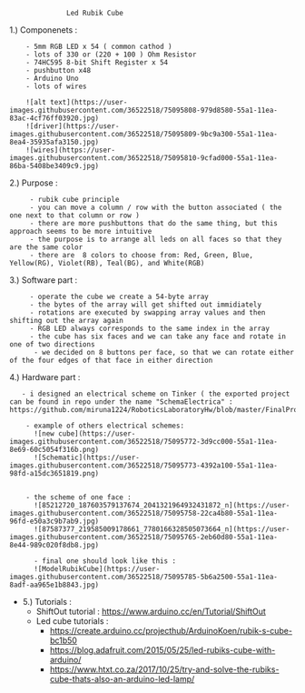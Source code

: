   
  
                  Led Rubik Cube
                
 
 1.) Componenets : 
 
        - 5mm RGB LED x 54 ( common cathod )
        - lots of 330 or (220 + 100 ) Ohm Resistor
        - 74HC595 8-bit Shift Register x 54
        - pushbutton x48
        - Arduino Uno
        - lots of wires

        ![alt text](https://user-images.githubusercontent.com/36522518/75095808-979d8580-55a1-11ea-83ac-4cf76ff03920.jpg)
        ![driver](https://user-images.githubusercontent.com/36522518/75095809-9bc9a300-55a1-11ea-8ea4-35935afa3150.jpg)
        ![wires](https://user-images.githubusercontent.com/36522518/75095810-9cfad000-55a1-11ea-86ba-5408be3409c9.jpg)

      
 
 2.)  Purpose :
 
         - rubik cube principle
         - you can move a column / row with the button associated ( the one next to that column or row )
         - there are more pushbuttons that do the same thing, but this approach seems to be more intuitive
         - the purpose is to arrange all leds on all faces so that they are the same color
         - there are  8 colors to choose from: Red, Green, Blue, Yellow(RG), Violet(RB), Teal(BG), and White(RGB)
         
 
3.) Software part :
 
         - operate the cube we create a 54-byte array 
         - the bytes of the array will get shifted out immidiately
         - rotations are executed by swapping array values and then shifting out the array again
         - RGB LED always corresponds to the same index in the array
         - the cube has six faces and we can take any face and rotate in one of two directions
          - we decided on 8 buttons per face, so that we can rotate either of the four edges of that face in either direction
  
  
  
  4.) Hardware part :  
       
       - i designed an electrical scheme on Tinker ( the exported project can be found in repo under the name "SchemaElectrica" : https://github.com/miruna1224/RoboticsLaboratoryHw/blob/master/FinalProject/images/SchemaElectrica.png
         
        - example of others electrical schemes:
          ![new cube](https://user-images.githubusercontent.com/36522518/75095772-3d9cc000-55a1-11ea-8e69-60c5054f316b.png)
          ![Schematic](https://user-images.githubusercontent.com/36522518/75095773-4392a100-55a1-11ea-98fd-a15dc3651819.png)

        
        - the scheme of one face : 
          ![85212720_187603579137674_2041321964932431872_n](https://user-images.githubusercontent.com/36522518/75095758-22ca4b80-55a1-11ea-96fd-e50a3c9b7ab9.jpg)
          ![87587377_219585009178661_7780166328505073664_n](https://user-images.githubusercontent.com/36522518/75095765-2eb60d80-55a1-11ea-8e44-989c020f8db8.jpg)
          
          - final one should look like this :
          ![ModelRubikCube](https://user-images.githubusercontent.com/36522518/75095785-5b6a2500-55a1-11ea-8adf-aa965e1b8843.jpg)

          
        
    
   - 5.) Tutorials :
        - ShiftOut tutorial : https://www.arduino.cc/en/Tutorial/ShiftOut
        - Led cube tutorials : 
            - https://create.arduino.cc/projecthub/ArduinoKoen/rubik-s-cube-bc1b50
            - https://blog.adafruit.com/2015/05/25/led-rubiks-cube-with-arduino/
            - https://www.htxt.co.za/2017/10/25/try-and-solve-the-rubiks-cube-thats-also-an-arduino-led-lamp/
